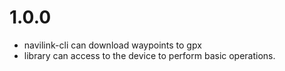 # 1.0.0
- navilink-cli can download waypoints to gpx
- library can access to the device to perform basic operations.